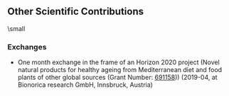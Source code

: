 ## Other Scientific Contributions

\small

### Exchanges

- One month exchange in the frame of an Horizon 2020 project (Novel natural products for healthy ageing from Mediterranean diet and food plants of other global sources (Grant Number: [691158](https://cordis.europa.eu/project/id/691158))) (2019-04, at Bionorica research GmbH, Innsbruck, Austria) 
